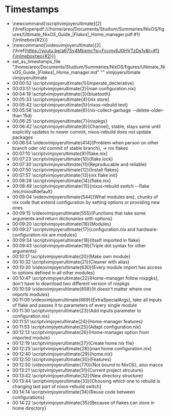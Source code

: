 # Timestamps
- \newcommand{\scriptvimjoyerultimate}[2]{\href{openpdf:///home/areo/Documents/Studium/Summaries/NixOS/figures/Ultimate_NixOS_Guide_|_Flakes_|_Home_manager.pdf:#1}{\inlinebox{#2}}}
- \newcommand{\videovimjoyerultimate}[2]{\href{https://youtu.be/a67Sv4Mbxmc?si=Fccmv6JOHVTzDs1v&t=#1}{\inlineboxtwo{#2}}}
- set_as_timestamps_file "/home/areo/Documents/Studium/Summaries/NixOS/figures/Ultimate_NixOS_Guide_|_Flakes_|_Home_manager.md" "" vimjoyerultimate vimjoyerultimate
- 00:00:52 \scriptvimjoyerultimate{1}{imperate_declerative}
- 00:03:51 \scriptvimjoyerultimate{2}{man configuration.nix}
- 00:04:19 \scriptvimjoyerultimate{3}{bluetooth}
- 00:05:33 \scriptvimjoyerultimate{4}{nix store}
- 00:05:42 \scriptvimjoyerultimate{5}{nixos-rebuild test}
- 00:05:58 \scriptvimjoyerultimate{6}{nix-collect-garbage --delete-older-than 15d}
- 00:06:25 \scriptvimjoyerultimate{7}{nixpkgs}
- 00:06:42 \scriptvimjoyerultimate{8}{Channel}, stable, stays same until explicitly updates to newer commit, nixos-rebuild does not update packages
- 00:06:54 \videovimjoyerultimate{414}{Problem when person on other branch oder old commit of stable branch}, -> nix flakes
- 00:07:10 \scriptvimjoyerultimate{9}{flake.nix}
- 00:07:23 \scriptvimjoyerultimate{10}{flake.lock}
- 00:07:30 \scriptvimjoyerultimate{11}{Reproducable and reliable}
- 00:07:50 \scriptvimjoyerultimate{12}{Install flakes}
- 00:07:57 \scriptvimjoyerultimate{13}{nix flake init}
- 00:08:28 \scriptvimjoyerultimate{14}{flake.nix}
- 00:08:49 \scriptvimjoyerultimate{15}{nixos-rebuild switch --flake /etc/nixos#default}
- 00:09:04 \videovimjoyerultimate{544}{What modules are}, chunks of nix code that extend configuration by setting options or providing new ones
- 00:09:15 \videovimjoyerultimate{555}{Functions that take some arguments and return dictionaries with options}
- 00:09:20 \scriptvimjoyerultimate{16}{Modules}
- 00:09:27 \scriptvimjoyerultimate{17}{configuration.nix and hardware-configuration.nix are modules}
- 00:09:34 \scriptvimjoyerultimate{18}{Itself imported in flake}
- 00:09:43 \scriptvimjoyerultimate{19}{Triple dot syntax for other arguments}
- 00:10:17 \scriptvimjoyerultimate{20}{Make own module}
- 00:10:32 \scriptvimjoyerultimate{21}{Cleaner with alias}
- 00:10:30 \videovimjoyerultimate{630}{Every module import has access to options defined in all other modules}
- 00:10:47 \scriptvimjoyerultimate{22}{Home-manager follow nixpgks}, don't have to download two different version of nixpkgs
- 00:10:59 \videovimjoyerultimate{659}{It doesn't matter where one imports modules}
- 00:11:09 \videovimjoyerultimate{669}{ExtraSpecialArgs}, take all inputs of flake and passes it to parameters of every single module
- 00:11:30 \scriptvimjoyerultimate{23}{Add inputs parameter to configuration.nix}
- 00:11:51 \scriptvimjoyerultimate{24}{Home-manager features}
- 00:11:53 \scriptvimjoyerultimate{25}{Adapt configuration.nix}
- 00:12:13 \scriptvimjoyerultimate{26}{Home-manager option from imported module}
- 00:12:19 \scriptvimjoyerultimate{27}{Create home.nix file}
- 00:12:25 \scriptvimjoyerultimate{28}{man home.configuration.nix}
- 00:12:40 \scriptvimjoyerultimate{29}{home.nix}
- 00:12:50 \scriptvimjoyerultimate{30}{Features}
- 00:12:50 \videovimjoyerultimate{770}{Not bound to NixOS}, also macos
- 00:13:21 \scriptvimjoyerultimate{31}{Current project strcuture}
- 00:13:42 \scriptvimjoyerultimate{32}{New directory structure}
- 00:13:44 \scriptvimjoyerultimate{33}{Choosing which one to rebuild is changing last part of nixos-rebuild switch}
- 00:14:14 \scriptvimjoyerultimate{34}{Reuse code between configurations}
- 00:14:22 \scriptvimjoyerultimate{35}{Because of flakes can store in home directory}
